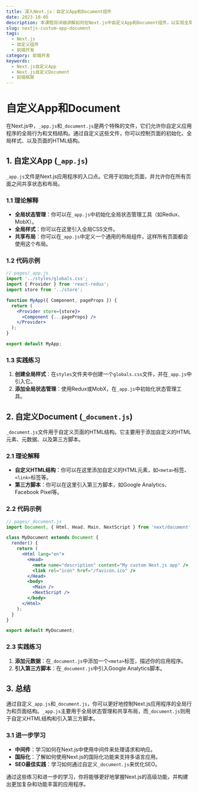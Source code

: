 ```yaml
---
title: 深入Next.js：自定义App和Document组件
date: 2023-10-05
description: 本课程将详细讲解如何在Next.js中自定义App和Document组件，以实现全局样式、初始化状态和自定义HTML结构。
slug: nextjs-custom-app-document
tags:
  - Next.js
  - 自定义组件
  - 前端开发
category: 前端开发
keywords:
  - Next.js自定义App
  - Next.js自定义Document
  - 前端框架
---
```


# 自定义App和Document

在Next.js中，`_app.js`和`_document.js`是两个特殊的文件，它们允许你自定义应用程序的全局行为和文档结构。通过自定义这些文件，你可以控制页面的初始化、全局样式、以及页面的HTML结构。

## 1. 自定义App (`_app.js`)

`_app.js`文件是Next.js应用程序的入口点。它用于初始化页面，并允许你在所有页面之间共享状态和布局。

### 1.1 理论解释

- **全局状态管理**：你可以在`_app.js`中初始化全局状态管理工具（如Redux、MobX）。
- **全局样式**：你可以在这里引入全局CSS文件。
- **共享布局**：你可以在`_app.js`中定义一个通用的布局组件，这样所有页面都会使用这个布局。

### 1.2 代码示例

```jsx
// pages/_app.js
import '../styles/globals.css';
import { Provider } from 'react-redux';
import store from '../store';

function MyApp({ Component, pageProps }) {
  return (
    <Provider store={store}>
      <Component {...pageProps} />
    </Provider>
  );
}

export default MyApp;
```

### 1.3 实践练习

1. **创建全局样式**：在`styles`文件夹中创建一个`globals.css`文件，并在`_app.js`中引入它。
2. **添加全局状态管理**：使用Redux或MobX，在`_app.js`中初始化状态管理工具。

## 2. 自定义Document (`_document.js`)

`_document.js`文件用于自定义页面的HTML结构。它主要用于添加自定义的HTML元素、元数据、以及第三方脚本。

### 2.1 理论解释

- **自定义HTML结构**：你可以在这里添加自定义的HTML元素，如`<meta>`标签、`<link>`标签等。
- **第三方脚本**：你可以在这里引入第三方脚本，如Google Analytics、Facebook Pixel等。

### 2.2 代码示例

```jsx
// pages/_document.js
import Document, { Html, Head, Main, NextScript } from 'next/document';

class MyDocument extends Document {
  render() {
    return (
      <Html lang="en">
        <Head>
          <meta name="description" content="My custom Next.js app" />
          <link rel="icon" href="/favicon.ico" />
        </Head>
        <body>
          <Main />
          <NextScript />
        </body>
      </Html>
    );
  }
}

export default MyDocument;
```

### 2.3 实践练习

1. **添加元数据**：在`_document.js`中添加一个`<meta>`标签，描述你的应用程序。
2. **引入第三方脚本**：在`_document.js`中引入Google Analytics脚本。

## 3. 总结

通过自定义`_app.js`和`_document.js`，你可以更好地控制Next.js应用程序的全局行为和页面结构。`_app.js`主要用于全局状态管理和共享布局，而`_document.js`则用于自定义HTML结构和引入第三方脚本。

### 3.1 进一步学习

- **中间件**：学习如何在Next.js中使用中间件来处理请求和响应。
- **国际化**：了解如何使用Next.js的国际化功能来支持多语言应用。
- **SEO最佳实践**：学习如何通过自定义`_document.js`来优化SEO。

通过这些练习和进一步的学习，你将能够更好地掌握Next.js的高级功能，并构建出更加复杂和功能丰富的应用程序。